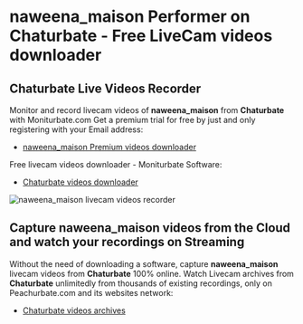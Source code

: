 # naweena_maison Performer on Chaturbate - Free LiveCam videos downloader

## Chaturbate Live Videos Recorder

Monitor and record livecam videos of **naweena_maison** from **Chaturbate** with Moniturbate.com
Get a premium trial for free by just and only registering with your Email address:
* [naweena_maison Premium videos downloader](https://moniturbate.com/request-demo-licence-key.html)

Free livecam videos downloader - Moniturbate Software:
* [Chaturbate videos downloader](https://moniturbate.com/moniturbate-download-software.html)

![naweena_maison livecam videos recorder](https://peachurnet.com/templates/moniturbate-software.png)


## Capture naweena_maison videos from the Cloud and watch your recordings on Streaming

Without the need of downloading a software, capture **naweena_maison** livecam videos from **Chaturbate** 100% online.
Watch Livecam archives from **Chaturbate** unlimitedly from thousands of existing recordings, only on Peachurbate.com and its websites network:
* [Chaturbate videos archives](https://peachurnet.com/)